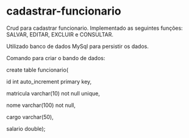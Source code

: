 # cadastrar-funcionario
Crud para cadastrar funcionario. Implementado as seguintes funções: SALVAR, EDITAR, EXCLUIR  e CONSULTAR.

Utilizado banco de dados MySql para persistir os dados.

Comando para criar o bando de dados:

create table funcionario(

id int auto_increment primary key,

matricula varchar(10) not null unique,

nome varchar(100) not null,

cargo varchar(50),

salario double);
